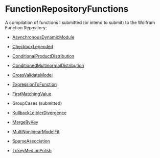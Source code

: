 # FunctionRepositoryFunctions
A compilation of functions I submitted (or intend to submit) to the Wolfram Function Repository:

* [AsynchronousDynamicModule](https://resources.wolframcloud.com/FunctionRepository/resources/AsynchronousDynamicModule)

* [CheckboxLegended](https://resources.wolframcloud.com/FunctionRepository/resources/CheckboxLegended)

* [ConditionalProductDistribution](https://resources.wolframcloud.com/FunctionRepository/resources/ConditionalProductDistribution)

* [ConditionedMultinormalDistribution](https://resources.wolframcloud.com/FunctionRepository/resources/ConditionedMultinormalDistribution)

* [CrossValidateModel](https://resources.wolframcloud.com/FunctionRepository/resources/CrossValidateModel)

* [ExpressionToFunction](https://resources.wolframcloud.com/FunctionRepository/resources/ExpressionToFunction)

* [FirstMatchingValue](https://resources.wolframcloud.com/FunctionRepository/resources/FirstMatchingValue)

* GroupCases (submitted)

* [KullbackLeiblerDivergence](https://resources.wolframcloud.com/FunctionRepository/resources/KullbackLeiblerDivergence)

* [MergeByKey](https://resources.wolframcloud.com/FunctionRepository/resources/MergeByKey)

* [MultiNonlinearModelFit](https://resources.wolframcloud.com/FunctionRepository/resources/MultiNonlinearModelFit)

* [SparseAssociation](https://resources.wolframcloud.com/FunctionRepository/resources/SparseAssociation)

* [TukeyMedianPolish](https://resources.wolframcloud.com/FunctionRepository/resources/TukeyMedianPolish)